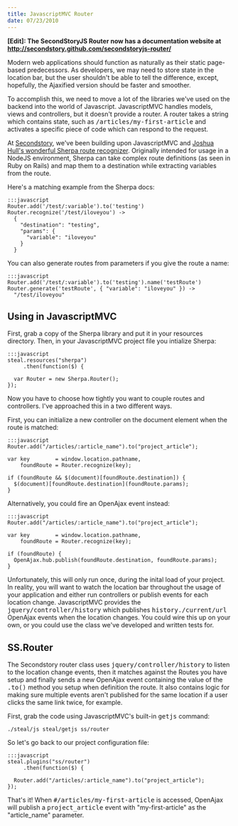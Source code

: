 ```yaml
--- 
title: JavascriptMVC Router
date: 07/23/2010
---
```


[Joshua Hull's wonderful Sherpa route recognizer]: http://github.com/joshbuddy/sherpa
[a copy of the Sherpa library]: http://github.com/joshbuddy/sherpa/raw/master/lib/sherpa.js
[grab the code from GitHub as a download]: http://github.com/secondstory/secondstoryjs-router/zipball/master
[Secondstory]: http://secondstory.com/

**[Edit]: The SecondStoryJS Router now has a documentation website at <a href="http://secondstory.github.com/secondstoryjs-router/">http://secondstory.github.com/secondstoryjs-router/</a>**

Modern web applications should function as naturally as their static page-based predecessors. As developers, we may need to store state in the location bar, but the user shouldn't be able to tell the difference, except, hopefully, the Ajaxified version should be faster and smoother.

To accomplish this, we need to move a lot of the libraries we've used on the backend into the world of Javascript. JavascriptMVC handles models, views and controllers, but it doesn't provide a router. A router takes a string which contains state, such as <tt>/articles/my-first-article</tt> and activates a specific piece of code which can respond to the request.

At [Secondstory], we've been building upon JavascriptMVC and [Joshua Hull's wonderful Sherpa route recognizer]. Originally intended for usage in a NodeJS environment, Sherpa can take complex route definitions (as seen in Ruby on Rails) and map them to a destination while extracting variables from the route.

Here's a matching example from the Sherpa docs:

    :::javascript
    Router.add('/test/:variable').to('testing')
    Router.recognize('/test/iloveyou') ->
      {
        "destination": "testing",
        "params": {
          "variable": "iloveyou"
        }
      }

You can also generate routes from parameters if you give the route a name:

    :::javascript
    Router.add('/test/:variable').to('testing').name('testRoute')
    Router.generate('testRoute', { "variable": "iloveyou" }) ->
      "/test/iloveyou"


Using in JavascriptMVC
----------------------

First, grab a copy of the Sherpa library and put it in your resources directory. Then, in your JavascriptMVC project file you intialize Sherpa:

    :::javascript
    steal.resources("sherpa")
         .then(function($) {

      var Router = new Sherpa.Router();
    });

Now you have to choose how tightly you want to couple routes and controllers. I've approached this in a two different ways.

First, you can initialize a new controller on the document element when the route is matched:

    :::javascript
    Router.add("/articles/:article_name").to("project_article");
    
    var key        = window.location.pathname,
        foundRoute = Router.recognize(key);
        
    if (foundRoute && $(document)[foundRoute.destination]) {
      $(document)[foundRoute.destination](foundRoute.params);
    }

Alternatively, you could fire an OpenAjax event instead:

    :::javascript
    Router.add("/articles/:article_name").to("project_article");
    
    var key        = window.location.pathname,
        foundRoute = Router.recognize(key);
        
    if (foundRoute) {
      OpenAjax.hub.publish(foundRoute.destination, foundRoute.params);
    }

Unfortunately, this will only run once, during the inital load of your project. In reality, you will want to watch the location bar throughout the usage of your application and either run controllers or publish events for each location change. JavascriptMVC provides the <tt>jquery/controller/history</tt> which publishes <tt>history./current/url</tt> OpenAjax events when the location changes. You could wire this up on your own, or you could use the class we've developed and written tests for.

SS.Router
---------

The Secondstory router class uses <tt>jquery/controller/history</tt> to listen to the location change events, then it matches against the Routes you have setup and finally sends a new OpenAjax event containing the value of the <tt>.to()</tt> method you setup when definition the route. It also contains logic for making sure multiple events aren't published for the same location if a user clicks the same link twice, for example.

First, grab the code using JavascriptMVC's built-in <tt>getjs</tt> command:

    ./steal/js steal/getjs ss/router
    
So let's go back to our project configuration file:

    :::javascript
    steal.plugins("ss/router")
         .then(function($) {

      Router.add("/articles/:article_name").to("project_article");
    });
    
That's it! When <tt>#/articles/my-first-article</tt> is accessed, OpenAjax will publish a <tt>project_article</tt> event with "my-first-article" as the "article_name" parameter.

